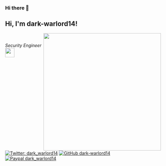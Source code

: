 ### Hi there 👋

<!--
**dark-warlord14/dark-warlord14** is a ✨ _special_ ✨ repository because its `README.md` (this file) appears on your GitHub profile.

Here are some ideas to get you started:

- 🔭 I’m currently working on ...
- 🌱 I’m currently learning ...
- 👯 I’m looking to collaborate on ...
- 🤔 I’m looking for help with ...
- 💬 Ask me about ...
- 📫 How to reach me: ...
- 😄 Pronouns: ...
- ⚡ Fun fact: ...
-->

<h2> Hi, I'm dark-warlord14!</h2>
<img align='right' src="https://github-readme-stats.vercel.app/api?username=dark-warlord14&show_icons=true&theme=radical" width="380">
<br>
<p><em>Security Engineer<br>
   <img src="https://media.giphy.com/media/WUlplcMpOCEmTGBtBW/giphy.gif" width="30"> 
</em></p>

[![Twitter: dark_warlord14](https://img.shields.io/twitter/follow/dark_warlord14?style=flat-square)](https://twitter.com/dark_warlord14)
[![GitHub dark-warlord14](https://img.shields.io/github/followers/dark-warlord14?label=follow%20github&style=flat-square)](https://github.com/dark-warlord14)
[![Paypal dark_warlord14](https://img.shields.io/badge/$-support-ff69b4.svg?style=flat)](https://paypal.me/ShantanuGhumade)

<br>
